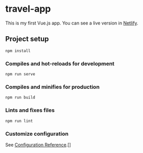 # travel-app
This is my first Vue.js app. You can see a live version in [Netlify](https://travel-app-nikolina.netlify.app/).

## Project setup
```
npm install
```

### Compiles and hot-reloads for development
```
npm run serve
```

### Compiles and minifies for production
```
npm run build
```

### Lints and fixes files
```
npm run lint
```

### Customize configuration
See [Configuration Reference](https://cli.vuejs.org/config/).[]
